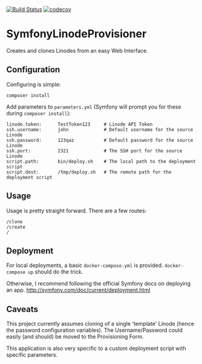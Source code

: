 [![Build Status](https://travis-ci.org/Nomad145/SymfonyLinodeProvisioner.svg?branch=refactor)](https://travis-ci.org/Nomad145/SymfonyLinodeProvisioner)
[![codecov](https://codecov.io/gh/Nomad145/SymfonyLinodeProvisioner/branch/refactor/graph/badge.svg)](https://codecov.io/gh/Nomad145/SymfonyLinodeProvisioner)

# SymfonyLinodeProvisioner
Creates and clones Linodes from an easy Web Interface.

## Configuration
Configuring is simple:
```
composer install
```

Add parameters to `parameters.yml` (Symfony will prompt you for these during `composer install`):
```
linode.token:      TestToken123     # Linode API Token
ssh.username:      john             # Default username for the source Linode
ssh.password:      123qaz           # Default password for the source Linode
ssh.port:          2321             # The SSH port for the source Linode
script.path:       bin/deploy.sh    # The local path to the deployment script
script.dest:       /tmp/deploy.sh   # The remote path for the deployment script
```

## Usage
Usage is pretty straight forward.  There are a few routes:
```
/clone
/create
/
```

## Deployment
For local deployments, a basic `docker-compose.yml` is provided.  `docker-compose up`
should do the trick.

Otherwise, I recommend following the official Symfony docs on deploying an app.
http://symfony.com/doc/current/deployment.html

## Caveats
This project currently assumes cloning of a single 'template' Linode (hence the password
configuration variables).  The Username/Password could easily (and should) be moved to
the Provisioning Form.

This application is also very specific to a custom deployment script with specific parameters.
